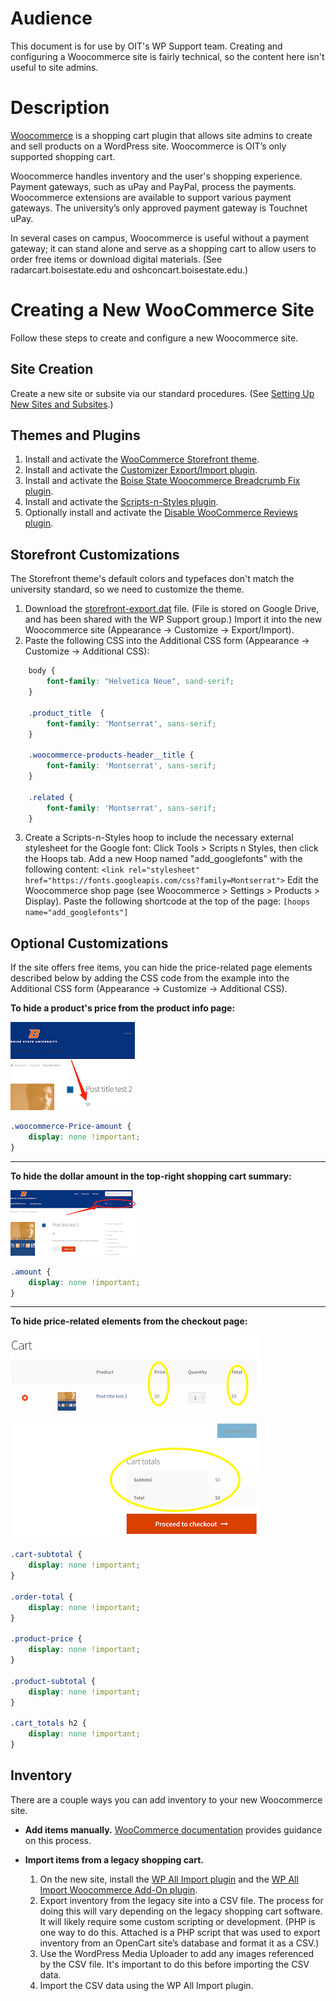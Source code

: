 # Audience

This document is for use by OIT's WP Support team. Creating and configuring a Woocommerce site is fairly technical, so the content here isn't useful to site admins.

# Description

[Woocommerce](https://woocommerce.com/) is a shopping cart plugin that allows site admins to create and sell products on a WordPress site. Woocommerce is OIT’s only supported shopping cart. 

Woocommerce handles inventory and the user's shopping experience. Payment gateways, such as uPay and PayPal, process the payments. Woocommerce extensions are available to support various payment gateways. The university’s only approved payment gateway is Touchnet uPay. 

In several cases on campus, Woocommerce is useful without a payment gateway; it can stand alone and serve as a shopping cart to allow users to order free items or download digital materials. (See radarcart.boisestate.edu and oshconcart.boisestate.edu.)

# Creating a New WooCommerce Site

Follow these steps to create and configure a new Woocommerce site.
 ## Site Creation

Create a new site or subsite via our standard procedures. (See [Setting Up New Sites and Subsites](https://sites.google.com/a/boisestate.edu/wordpress-support/setting-up-new-sites-and-subsites).)
## Themes and Plugins

1. Install and activate the [WooCommerce Storefront theme](https://woocommerce.com/storefront/).
1. Install and activate the [Customizer Export/Import plugin](https://wordpress.org/plugins/customizer-export-import/).
1. Install and activate the [Boise State Woocommerce Breadcrumb Fix plugin](https://sites.google.com/a/boisestate.edu/wordpress-support/plugins/boise-state-custom-plugins/plugin-boise-state-woocommerce-breadcrumb-fix).
1. Install and activate the [Scripts-n-Styles plugin](https://wordpress.org/plugins/scripts-n-styles/).
1. Optionally install and activate the [Disable WooCommerce Reviews plugin](https://wordpress.org/plugins/disable-woocommerce-reviews/).

## Storefront Customizations

The Storefront theme's default colors and typefaces don't match the university standard, so we need to customize the theme.
1. Download the [storefront-export.dat](https://drive.google.com/file/d/0B-gU-pxuqWpqNnA4ZmVJQmRxWXM/view) file. (File is stored on Google Drive, and has been shared with the WP Support group.) Import it into the new Woocommerce site (Appearance -> Customize -> Export/Import).
1. Paste the following CSS into the Additional CSS form (Appearance -> Customize -> Additional CSS):

```css
	body {
		font-family: "Helvetica Neue", sand-serif;	
	}

	.product_title  {
		font-family: 'Montserrat', sans-serif;
	}

	.woocommerce-products-header__title {
		font-family: 'Montserrat', sans-serif;
	}

	.related {
		font-family: 'Montserrat', sans-serif;
	}
```
3. Create a Scripts-n-Styles hoop to include the necessary external stylesheet for the Google font:
Click Tools > Scripts n Styles, then click the Hoops tab.
Add a new Hoop named "add_googlefonts" with the following content:
`<link rel="stylesheet" href="https://fonts.googleapis.com/css?family=Montserrat">`
Edit the Woocommerce shop page (see Woocommerce > Settings > Products > Display). Paste the following shortcode at the top of the page: `[hoops name="add_googlefonts"]`

## Optional Customizations

If the site offers free items, you can hide the price-related page elements described below by adding the CSS code from the example into the Additional CSS form (Appearance -> Customize -> Additional CSS).


**To hide a product's price from the product info page:**

![alt text](https://github.com/OITWPsupport/documentation/blob/master/images/screenshot1.png "On-screen location of price info to be hidden.")
```css
.woocommerce-Price-amount {
    display: none !important;
}
```
---

**To hide the dollar amount in the top-right shopping cart summary:**

![alt text](https://github.com/OITWPsupport/documentation/blob/master/images/screenshot2.png "On-screen location of shopping cart summary to be hidden.")
```css
.amount {
    display: none !important;
}
```
---

**To hide price-related elements from the checkout page:**

![alt text](https://github.com/OITWPsupport/documentation/blob/master/images/screenshot3.png "On-screen location of price elements to be hidden.")
```css
.cart-subtotal {
    display: none !important;
}

.order-total {
    display: none !important;
}

.product-price {
    display: none !important;
}

.product-subtotal {
    display: none !important;
}

.cart_totals h2 {
    display: none !important;
}
```

## Inventory

There are a couple ways you can add inventory to your new Woocommerce site.
+ **Add items manually.** [WooCommerce documentation](https://docs.woocommerce.com/documentation/plugins/woocommerce/getting-started/setup-products/) provides guidance on this process.
+ **Import items from a legacy shopping cart.**

   1. On the new site, install the [WP All Import plugin](https://wordpress.org/plugins/wp-all-import/) and the [WP All Import Woocommerce Add-On plugin](https://wordpress.org/plugins/woocommerce-xml-csv-product-import/).
   1. Export inventory from the legacy site into a CSV file. The process for doing this will vary depending on the legacy shopping cart software. It will likely require some custom scripting or development. (PHP is one way to do this. Attached is a PHP script that was used to export inventory from an OpenCart site’s database and format it as a CSV.)
   1. Use the WordPress Media Uploader to add any images referenced by the CSV file. It's important to do this before importing the CSV data.
   1. Import the CSV data using the WP All Import plugin.
